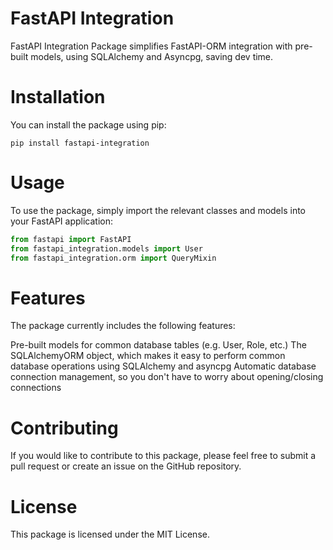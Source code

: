 # FastAPI Integration
FastAPI Integration Package simplifies FastAPI-ORM integration with pre-built models, using SQLAlchemy and Asyncpg, saving dev time.

# Installation
You can install the package using pip:
```
pip install fastapi-integration
```

# Usage
To use the package, simply import the relevant classes and models into your FastAPI application:

```python
from fastapi import FastAPI
from fastapi_integration.models import User
from fastapi_integration.orm import QueryMixin
```


# Features
The package currently includes the following features:

Pre-built models for common database tables (e.g. User, Role, etc.)
The SQLAlchemyORM object, which makes it easy to perform common database operations using SQLAlchemy and asyncpg
Automatic database connection management, so you don't have to worry about opening/closing connections


# Contributing
If you would like to contribute to this package, please feel free to submit a pull request or create an issue on the GitHub repository.

# License
This package is licensed under the MIT License.